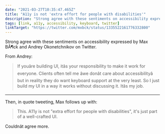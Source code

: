 ```yaml
---
date: "2021-03-27T10:35:47.465Z"
title: "A11y is not 'extra effort for people with disabilities'"
description: "Strong agree with these sentiments on accessibility expressed by Max BÃ¶ck and Andrey Okonetchnikov on Twitter."
tags: [link, a11y, accessibility, keyboard, twitter]
linkTarget: "https://twitter.com/mxbck/status/1335522161776332800"
---
```

Strong agree with these sentiments on accessibility expressed by Max BÃ¶ck and Andrey Okonetchnikov on Twitter.

From Andrey:

> If youâre building UI, itâs your responsibility to make it work for everyone. Clients often tell me âwe donât care about accessibilityâ but in reality they do want keyboard support at the very least. So I just build my UI in a way it works without discussing it. Itâs my job.
---

Then, in quote tweeting, Max follows up with:

> This. A11y is not "extra effort for people with disabilities", it's just part of a well-crafted UI.

Couldnât agree more.